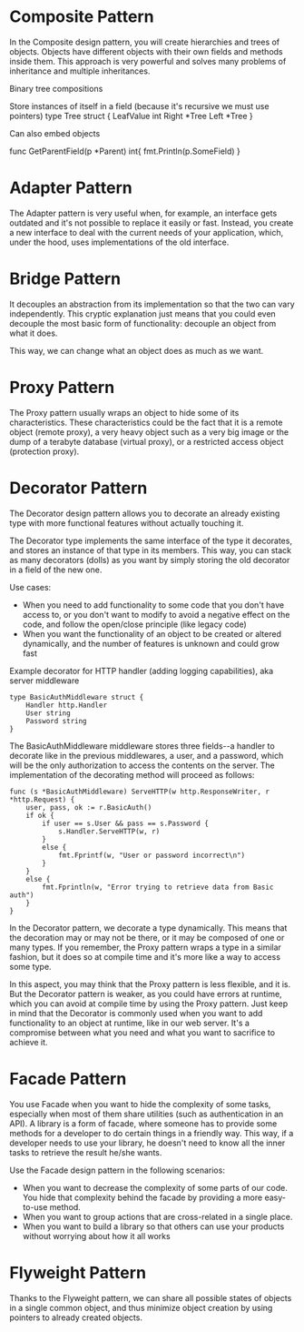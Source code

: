# Composite Pattern

In the Composite design pattern, you will create hierarchies and trees of objects. Objects have different objects with their own fields and methods inside them. This approach is very powerful and solves many problems of inheritance and multiple inheritances.


Binary tree compositions

Store instances of itself in a field (because it's recursive we must use pointers)
type Tree struct {
    LeafValue int
    Right *Tree
    Left *Tree
}

Can also embed objects 

func GetParentField(p *Parent) int{
    fmt.Println(p.SomeField)
}


# Adapter Pattern

The Adapter pattern is very useful when, for example, an interface gets outdated and it's not possible to replace it easily or fast. Instead, you create a new interface to deal with the current needs of your application, which, under the hood, uses implementations of the old interface.



# Bridge Pattern
It decouples an abstraction from its implementation so that the two can vary
independently. This cryptic explanation just means that you could even decouple the most basic form of functionality: decouple an object from what it does.

This way, we can change what an object does as much as we want.


# Proxy Pattern
The Proxy pattern usually wraps an object to hide some of its characteristics. These
characteristics could be the fact that it is a remote object (remote proxy), a very heavy object such as a very big image or the dump of a terabyte database (virtual proxy), or a restricted access object (protection proxy).


# Decorator Pattern
The Decorator design pattern allows you to decorate an already existing type with more functional features without actually touching it. 

The Decorator type implements the same interface of the type it decorates, and stores an instance of that type in its members. This way, you can stack as many decorators (dolls) as you want by simply storing the old decorator in a field of the new one.

Use cases:
- When you need to add functionality to some code that you don't have access to, or you don't want to modify to avoid a negative effect on the code, and follow the open/close principle (like legacy code)
- When you want the functionality of an object to be created or altered dynamically, and the number of features is unknown and could grow fast

Example decorator for HTTP handler (adding logging capabilities), aka server middleware

```
type BasicAuthMiddleware struct {
    Handler http.Handler
    User string
    Password string
}
```

The BasicAuthMiddleware middleware stores three fields--a handler to decorate like in the previous middlewares, a user, and a password, which will be the only authorization to access the contents on the server. The implementation of the decorating method will proceed as follows:

```
func (s *BasicAuthMiddleware) ServeHTTP(w http.ResponseWriter, r
*http.Request) {
    user, pass, ok := r.BasicAuth()
    if ok {
        if user == s.User && pass == s.Password {
            s.Handler.ServeHTTP(w, r)
        }
        else {
            fmt.Fprintf(w, "User or password incorrect\n")
        }
    }
    else {
        fmt.Fprintln(w, "Error trying to retrieve data from Basic auth")
    }
}
```

In the Decorator pattern, we decorate a type dynamically. This means that
the decoration may or may not be there, or it may be composed of one or many types. If you remember, the Proxy pattern wraps a type in a similar fashion, but it does so at compile time and it's more like a way to access some type.


In this aspect, you may think that the Proxy pattern is less flexible, and it is. But the Decorator pattern is weaker, as you could have errors at runtime, which you can avoid at compile time by using the Proxy pattern. Just keep in mind that the Decorator is commonly used when you want to add functionality to an object at runtime, like in our web server. It's
a compromise between what you need and what you want to sacrifice to achieve it.

# Facade Pattern
You use Facade when you want to hide the complexity of some tasks, especially when most of them share utilities (such as authentication in an API). A library is a form of facade, where someone has to provide some methods for a developer to do certain things in a friendly way. This way, if a developer needs to use your library, he doesn't need to know all the inner tasks to retrieve the result he/she wants.

Use the Facade design pattern in the following scenarios:
- When you want to decrease the complexity of some parts of our code. You hide
that complexity behind the facade by providing a more easy-to-use method.
- When you want to group actions that are cross-related in a single place.
- When you want to build a library so that others can use your products without
worrying about how it all works


# Flyweight Pattern
Thanks to the Flyweight pattern, we can share all possible states of objects in a single
common object, and thus minimize object creation by using pointers to already created
objects.